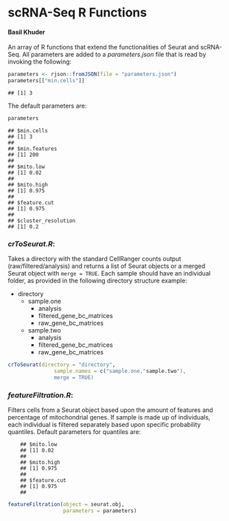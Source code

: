 scRNA-Seq R Functions
================
#### Basil Khuder

An array of R functions that extend the functionalities of Seurat
and scRNA-Seq. All parameters are added to a *parameters.json* file
that is read by invoking the following:

``` r
parameters <- rjson::fromJSON(file = "parameters.json")
parameters[["min.cells"]]
```

    ## [1] 3

The default parameters are:

``` r
parameters
```

    ## $min.cells
    ## [1] 3
    ## 
    ## $min.features
    ## [1] 200
    ## 
    ## $mito.low
    ## [1] 0.02
    ## 
    ## $mito.high
    ## [1] 0.975
    ## 
    ## $feature.cut
    ## [1] 0.975
    ## 
    ## $cluster_resolution
    ## [1] 0.2

### ***crToSeurat.R***:

Takes a directory with the standard CellRanger counts output
(raw/filtered/analysis) and returns a list of Seurat objects or a merged Seurat object with ```merge = TRUE```. Each
sample should have an individual folder, as provided in the following directory structure example:
- directory
    - sample.one
        - analysis
        - filtered_gene_bc_matrices
        - raw_gene_bc_matrices
    - sample.two
         - analysis
         - filtered_gene_bc_matrices
         - raw_gene_bc_matrices
``` r
crToSeurat(directory = "directory",
               sample.names = c("sample.one,"sample.two"),
               merge = TRUE)
```

### ***featureFiltration.R***:

Filters cells from a Seurat object based upon the amount of features and percentage of mitochondrial genes. If sample is made up of individuals, each individual is filtered separately based upon specific probability quantiles. Default parameters for quantiles are: 

```
    ## $mito.low
    ## [1] 0.02
    ## 
    ## $mito.high
    ## [1] 0.975
    ## 
    ## $feature.cut
    ## [1] 0.975
    ## 
```

``` r
featureFiltration(object = seurat.obj, 
                  parameters = parameters)                      
```
